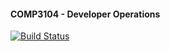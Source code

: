 #### COMP3104 - Developer Operations

[![Build Status](https://app.travis-ci.com/MondiKoci/Comp3104.svg?branch=main)](https://app.travis-ci.com/MondiKoci/Comp3104)
